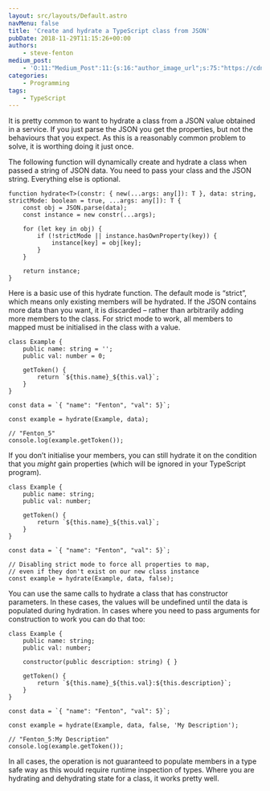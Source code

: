 ```yaml
---
layout: src/layouts/Default.astro
navMenu: false
title: 'Create and hydrate a TypeScript class from JSON'
pubDate: 2018-11-29T11:15:26+00:00
authors:
    - steve-fenton
medium_post:
    - 'O:11:"Medium_Post":11:{s:16:"author_image_url";s:75:"https://cdn-images-1.medium.com/fit/c/400/400/1*eXkhfEuF41g5W_xnc_ydLA.jpeg";s:10:"author_url";s:38:"https://medium.com/@steve.fenton.co.uk";s:11:"byline_name";N;s:12:"byline_email";N;s:10:"cross_link";s:3:"yes";s:2:"id";s:12:"98f96e6a847f";s:21:"follower_notification";s:3:"yes";s:7:"license";s:19:"all-rights-reserved";s:14:"publication_id";s:2:"-1";s:6:"status";s:5:"draft";s:3:"url";s:51:"https://medium.com/@steve.fenton.co.uk/98f96e6a847f";}'
categories:
    - Programming
tags:
    - TypeScript
---
```


It is pretty common to want to hydrate a class from a JSON value obtained in a service. If you just parse the JSON you get the properties, but not the behaviours that you expect. As this is a reasonably common problem to solve, it is worthing doing it just once.

The following function will dynamically create and hydrate a class when passed a string of JSON data. You need to pass your class and the JSON string. Everything else is optional.

```
function hydrate<T>(constr: { new(...args: any[]): T }, data: string, strictMode: boolean = true, ...args: any[]): T {
    const obj = JSON.parse(data);
    const instance = new constr(...args);

    for (let key in obj) {
        if (!strictMode || instance.hasOwnProperty(key)) {
            instance[key] = obj[key];
        }
    }

    return instance;
}
```
Here is a basic use of this hydrate function. The default mode is “strict”, which means only existing members will be hydrated. If the JSON contains more data than you want, it is discarded – rather than arbitrarily adding more members to the class. For strict mode to work, all members to mapped must be initialised in the class with a value.

```
class Example {
    public name: string = '';
    public val: number = 0;

    getToken() {
        return `${this.name}_${this.val}`;
    }
}

const data = `{ "name": "Fenton", "val": 5}`;

const example = hydrate(Example, data);

// "Fenton_5"
console.log(example.getToken());
```
If you don’t initialise your members, you can still hydrate it on the condition that you *might* gain properties (which will be ignored in your TypeScript program).

```
class Example {
    public name: string;
    public val: number;

    getToken() {
        return `${this.name}_${this.val}`;
    }
}

const data = `{ "name": "Fenton", "val": 5}`;

// Disabling strict mode to force all properties to map,
// even if they don't exist on our new class instance
const example = hydrate(Example, data, false);
```
You can use the same calls to hydrate a class that has constructor parameters. In these cases, the values will be undefined until the data is populated during hydration. In cases where you need to pass arguments for construction to work you can do that too:

```
class Example {
    public name: string;
    public val: number;

    constructor(public description: string) { }

    getToken() {
        return `${this.name}_${this.val}:${this.description}`;
    }
}

const data = `{ "name": "Fenton", "val": 5}`;

const example = hydrate(Example, data, false, 'My Description');

// "Fenton_5:My Description"
console.log(example.getToken());
```
In all cases, the operation is not guaranteed to populate members in a type safe way as this would require runtime inspection of types. Where you are hydrating and dehydrating state for a class, it works pretty well.
